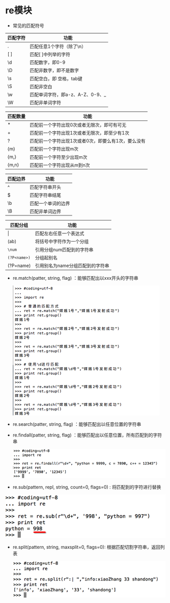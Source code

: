 # re模块

- 常见的匹配符号

| 匹配字符 | 功能                             |
| -------- | -------------------------------- |
| .        | 匹配任意1个字符（除了\n）        |
| [ ]      | 匹配[ ]中列举的字符              |
| \d       | 匹配数字，即0-9                  |
| \D       | 匹配非数字，即不是数字           |
| \s       | 匹配空白，即 空格，tab键         |
| \S       | 匹配非空白                       |
| \w       | 匹配单词字符，即a-z、A-Z、0-9、_ |
| \W       | 匹配非单词字符                   |

| 匹配数量 | 功能                                                |
| -------- | --------------------------------------------------- |
| *        | 匹配前一个字符出现0次或者无限次，即可有可无         |
| +        | 匹配前一个字符出现1次或者无限次，即至少有1次        |
| ?        | 匹配前一个字符出现1次或者0次，即要么有1次，要么没有 |
| {m}      | 匹配前一个字符出现m次                               |
| {m,}     | 匹配前一个字符至少出现m次                           |
| {m,n}    | 匹配前一个字符出现从m到n次                          |

| 匹配边界 | 功能               |
| -------- | ------------------ |
| ^        | 匹配字符串开头     |
| $        | 匹配字符串结尾     |
| \b       | 匹配一个单词的边界 |
| \B       | 匹配非单词边界     |

| 匹配分组     | 功能                             |
| ------------ | -------------------------------- |
| \|           | 匹配左右任意一个表达式           |
| (ab)         | 将括号中字符作为一个分组         |
| `\num`       | 引用分组num匹配到的字符串        |
| `(?P<name>)` | 分组起别名                       |
| (?P=name)    | 引用别名为name分组匹配到的字符串 |

- re.match(patter, string, flag) ：能够匹配出以xxx开头的字符串

  ![](../images/re_match.png)

- re.search(patter, string, flag) ：能够匹配出以任意位置的字符串

- re.findall(patter, string, flag) ：能够匹配出以任意位置，所有匹配到的字符串

  ![](../images/re_findall.png)

- re.sub(pattern, repl, string, count=0, flags=0) : 将匹配到的字符进行替换 

![](../images/re_sub.png)

- re.split(pattern, string, maxsplit=0, flags=0): 根据匹配切割字符串，返回列表

  ![](../images/re_split.png)

  ​

  ​

